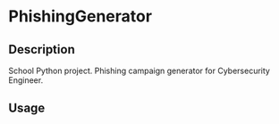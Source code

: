 # PhishingGenerator
## Description

School Python project. Phishing campaign generator for Cybersecurity Engineer.

## Usage